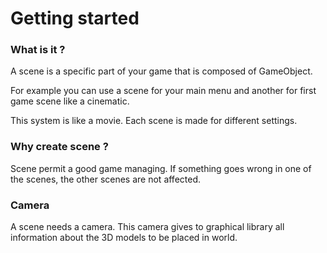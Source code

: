 # Getting started

### What is it ?

A scene is a specific part of your game that is composed of GameObject.

For example you can use a scene for your main menu and another for first game scene like a cinematic.

This system is like a movie. Each scene is made for different settings.

### Why create scene ?

Scene permit a good game managing. If something goes wrong in one of the scenes, the other scenes are not affected.

### Camera

A scene needs a camera. This camera gives to graphical library all information about the 3D models to be placed in world.
